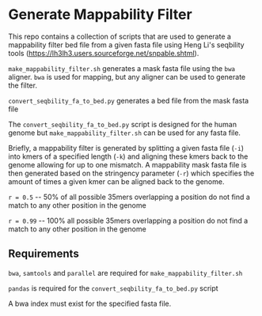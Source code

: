 # Generate Mappability Filter

This repo contains a collection of scripts that are used to generate a mappability filter bed file from a given fasta file using Heng Li's seqbility tools (https://lh3lh3.users.sourceforge.net/snpable.shtml). 

`make_mappability_filter.sh` generates a mask fasta file using the `bwa` aligner. `bwa` is used for mapping, but any aligner can be used to generate the filter.

`convert_seqbility_fa_to_bed.py` generates a bed file from the mask fasta file

The `convert_seqbility_fa_to_bed.py` script is designed for the human genome but `make_mappability_filter.sh` can be used for any fasta file.

Briefly, a mappability filter is generated by splitting a given fasta file (`-i`) into kmers of a specified length (`-k`) and aligning these kmers back to the genome allowing for up to one mismatch. A mappability mask fasta file is then generated based on the stringency parameter (`-r`) which specifies the amount of times a given kmer can be aligned back to the genome.

`r = 0.5` -- 50% of all possible 35mers overlapping a position do not find a match to any other position in the genome

`r = 0.99` -- 100% all possible 35mers overlapping a position do not find a match to any other position in the genome

## Requirements
`bwa`, `samtools` and `parallel` are required for `make_mappability_filter.sh`

`pandas` is required for the `convert_seqbility_fa_to_bed.py` script

A bwa index must exist for the specified fasta file.

